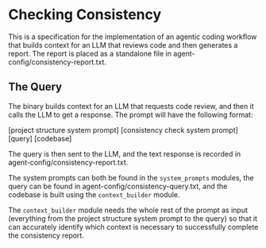 # Checking Consistency

This is a specification for the implementation of an agentic coding workflow
that builds context for an LLM that reviews code and then generates a report.
The report is placed as a standalone file in
agent-config/consistency-report.txt.

## The Query

The binary builds context for an LLM that requests code review, and then it
calls the LLM to get a response. The prompt will have the following format:

[project structure system prompt]
[consistency check system prompt]
[query]
[codebase]

The query is then sent to the LLM, and the text response is recorded in
agent-config/consistency-report.txt.

The system prompts can both be found in the `system_prompts` modules, the query
can be found in agent-config/consistency-query.txt, and the codebase is built
using the `context_builder` module.

The `context_builder` module needs the whole rest of the prompt as input
(everything from the project structure system prompt to the query) so that it
can accurately identify which context is necessary to successfully complete the
consistency report.
